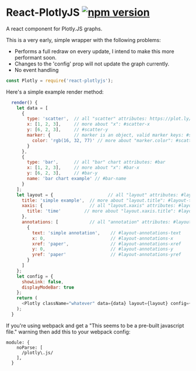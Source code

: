 React-PlotlyJS [![npm version](https://badge.fury.io/js/react-plotlyjs.svg)](http://badge.fury.io/js/react-plotlyjs)
=============


A react component for Plotly.JS graphs.

This is a very early, simple wrapper with the following problems:

* Performs a full redraw on every update, I intend to make this more performant soon. 
* Changes to the 'config' prop will not update the graph currently. 
* No event handling


```javascript
const Plotly = require('react-plotlyjs');
```

Here's a simple example render method:


```javascript
  render() {
    let data = [
      {
        type: 'scatter',  // all "scatter" attributes: https://plot.ly/javascript/reference/#scatter
        x: [1, 2, 3],     // more about "x": #scatter-x
        y: [6, 2, 3],     // #scatter-y
        marker: {         // marker is an object, valid marker keys: #scatter-marker
          color: 'rgb(16, 32, 77)' // more about "marker.color": #scatter-marker-color
        }
      },
      {
        type: 'bar',      // all "bar" chart attributes: #bar
        x: [1, 2, 3],     // more about "x": #bar-x
        y: [6, 2, 3],     // #bar-y
        name: 'bar chart example' // #bar-name
      }
    ];
    let layout = {                     // all "layout" attributes: #layout
      title: 'simple example',  // more about "layout.title": #layout-title
      xaxis: {                  // all "layout.xaxis" attributes: #layout-xaxis
        title: 'time'         // more about "layout.xaxis.title": #layout-xaxis-title
      },
      annotations: [            // all "annotation" attributes: #layout-annotations
        {
          text: 'simple annotation',    // #layout-annotations-text
          x: 0,                         // #layout-annotations-x
          xref: 'paper',                // #layout-annotations-xref
          y: 0,                         // #layout-annotations-y
          yref: 'paper'                 // #layout-annotations-yref
        }
      ]
    };
    let config = {
      showLink: false,
      displayModeBar: true
    };
    return (
      <Plotly className="whatever" data={data} layout={layout} config={config}/>
    );
  }
```

If you're using webpack and  get a "This seems to be a pre-built javascript file." warning then add this to your webpack config:

```
module: {
    noParse: [
      /plotly\.js/
    ],
  }
```    


